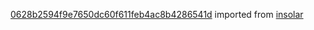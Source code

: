 [0628b2594f9e7650dc60f611feb4ac8b4286541d](https://github.com/insolar/insolar/commit/0628b2594f9e7650dc60f611feb4ac8b4286541d) imported from [insolar](https://github.com/insolar/insolar)
